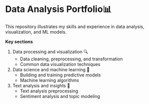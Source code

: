 # Data Analysis Portfolio📊
This repository illustrates my skills and experience in data analysis, visualization, and ML models.

**Key sections**

1. Data processing and visualization 🔍
   - Data cleaning, preprocessing, and transformation
   - Common data visualization techniques
2. Data science and machine learning 🤖
   - Building and training predictive models
   - Machine learning algorithms
3. Text analysis and insights 💬 
   - Text analysis preprocessing
   - Sentiment analysis and topic modeling
